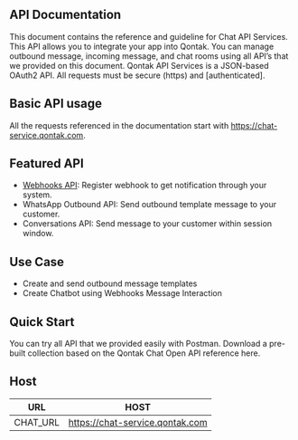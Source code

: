 ## API Documentation

This document contains the reference and guideline for Chat API Services. This API allows you to integrate your app into Qontak. You can manage outbound message, incoming message, and chat rooms using all API’s that we provided on this document. Qontak API Services is a JSON-based OAuth2 API. All requests must be secure (https) and [authenticated].

## Basic API usage
All the requests referenced in the documentation start with https://chat-service.qontak.com.

## Featured API
- [Webhooks API](Webhook.md): Register webhook to get notification through your system.
- WhatsApp Outbound API: Send outbound template message to your customer.
- Conversations API: Send message to your customer within session window.

## Use Case
- Create and send outbound message templates
- Create Chatbot using Webhooks Message Interaction

## Quick Start
You can try all API that we provided easily with Postman. Download a pre-built collection based on the Qontak Chat Open API reference here.

## Host

| URL        | HOST        |
| ---------- | ----------- |
| CHAT_URL   | https://chat-service.qontak.com      |